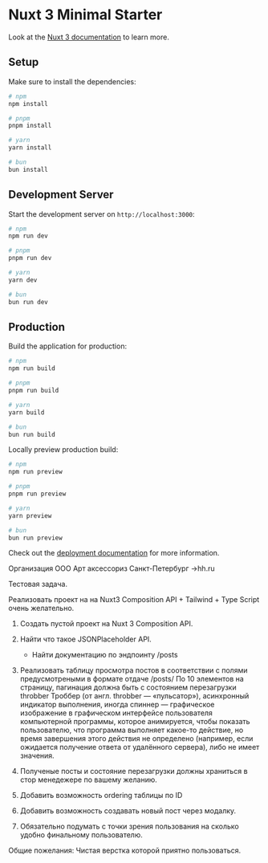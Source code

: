 # Nuxt 3 Minimal Starter

Look at the [Nuxt 3 documentation](https://nuxt.com/docs/getting-started/introduction) to learn more.

## Setup

Make sure to install the dependencies:

```bash
# npm
npm install

# pnpm
pnpm install

# yarn
yarn install

# bun
bun install
```

## Development Server

Start the development server on `http://localhost:3000`:

```bash
# npm
npm run dev

# pnpm
pnpm run dev

# yarn
yarn dev

# bun
bun run dev
```

## Production

Build the application for production:

```bash
# npm
npm run build

# pnpm
pnpm run build

# yarn
yarn build

# bun
bun run build
```

Locally preview production build:

```bash
# npm
npm run preview

# pnpm
pnpm run preview

# yarn
yarn preview

# bun
bun run preview
```

Check out the [deployment documentation](https://nuxt.com/docs/getting-started/deployment) for more information.

Организация
ООО Арт аксессориз
Санкт-Петербург
->hh.ru

Тестовая задача.

Реализовать проект на на Nuxt3 Composition API + Tailwind + Type Script очень желательно.

1) Создать пустой проект на Nuxt 3 Composition API.

2) Найти что такое JSONPlaceholder API.
   - Найти документацию по эндпоинту /posts

3) Реализовать таблицу просмотра постов в соответствии с полями предусмотреными в формате отдаче /posts/
   По 10 элементов на страницу, пагинация должна быть с состоянием перезагрузки throbber
Троббер (от англ. throbber — «пульсатор»), асинхронный индикатор выполнения, иногда спиннер — графическое изображение в графическом интерфейсе пользователя компьютерной программы, которое анимируется, чтобы показать пользователю, что программа выполняет какое-то действие, но время завершения этого действия не определено (например, если ожидается получение ответа от удалённого сервера), либо не имеет значения.

4) Полученые посты и состояние перезагрузки должны храниться в стор менедежере по вашему желанию.
5) Добавить возможность ordering таблицы по ID
6) Добавить возможность создавать новый пост через модалку.
7) Обязательно подумать с точки зрения пользования на сколько удобно финальному пользователю.

Общие пожелания: Чистая верстка которой приятно пользоваться.